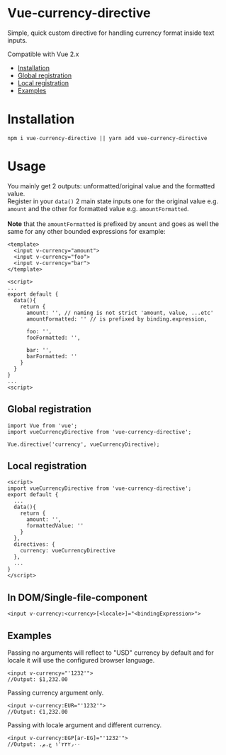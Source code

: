 # Vue-currency-directive
Simple, quick custom directive for handling currency format inside text inputs.

Compatible with Vue 2.x
- <a href="#installation">Installation</a>
- <a href="#global-registration">Global registration</a>
- <a href="#local-registration">Local registration</a>
- <a href="#examples">Examples</a>

# Installation
`npm i vue-currency-directive || yarn add vue-currency-directive`

# Usage
You mainly get 2 outputs: unformatted/original value and the formatted value.<br />
Register in your `data()` 2 main state inputs  one for the original value e.g. `amount` and the other for formatted value e.g. `amountFormatted`.<br /><br />
**Note** that the `amountFormatted` is prefixed by `amount` and goes as well the same for any other bounded expressions for example:
```
<template>
  <input v-currency="amount">
  <input v-currency="foo">
  <input v-currency="bar">
</template>

<script>
...
export default {
  data(){
    return {
      amount: '', // naming is not strict 'amount, value, ...etc'
      amountFormatted: '' // is prefixed by binding.expression,

      foo: '',
      fooFormatted: '',

      bar: '',
      barFormatted: ''
    }
  }
}
...
<script>
```
## Global registration
```
import Vue from 'vue';
import vueCurrencyDirective from 'vue-currency-directive';

Vue.directive('currency', vueCurrencyDirective);
```

## Local registration
```
<script>
import vueCurrencyDirective from 'vue-currency-directive';
export default {
  ...
  data(){
    return {
      amount: '',
      formattedValue: ''
    }
  },
  directives: {
    currency: vueCurrencyDirective
  },
  ...
}
</script>
```

## In DOM/Single-file-component
`<input v-currency:<currency>[<locale>]="<bindingExpression>">`

## Examples
Passing no arguments will reflect to "USD" currency by default and for locale it will use the configured browser language.  
```
<input v-currency="'1232'">
//Output: $1,232.00
```

Passing currency argument only.  
```
<input v-currency:EUR="'1232'">
//Output: €1,232.00
```

Passing with locale argument and different currency.  
```
<input v-currency:EGP[ar-EG]="'1232'">
//Output: ١٬٢٣٢٫٠٠ ج.م.‏ 
```
